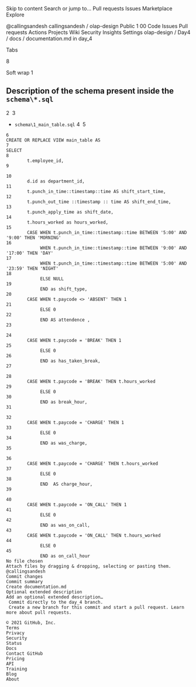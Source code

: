 Skip to content
Search or jump to…
Pull requests
Issues
Marketplace
Explore
 
@callingsandesh 
callingsandesh
/
olap-design
Public
1
00
Code
Issues
Pull requests
Actions
Projects
Wiki
Security
Insights
Settings
olap-design
/
Day4
/
docs
/
documentation.md
in
day_4
 

Tabs

8

Soft wrap
1
## Description of the schema present inside the `schema\*.sql`
2
​
3
* `schema\1_main_table.sql`
4
​
5
```
6
CREATE OR REPLACE VIEW main_table AS
7
SELECT
8
        t.employee_id,
9
        
10
        d.id as department_id,
11
        t.punch_in_time::timestamp::time AS shift_start_time,
12
        t.punch_out_time ::timestamp :: time AS shift_end_time,
13
        t.punch_apply_time as shift_date,
14
        t.hours_worked as hours_worked,
15
        CASE WHEN t.punch_in_time::timestamp::time BETWEEN '5:00' AND '9:00' THEN 'MORNING'
16
             WHEN t.punch_in_time::timestamp::time BETWEEN '9:00' AND '17:00' THEN 'DAY'
17
             WHEN t.punch_in_time::timestamp::time BETWEEN '5:00' AND  '23:59' THEN 'NIGHT'
18
             ELSE NULL
19
             END as shift_type,
20
        CASE WHEN t.paycode <> 'ABSENT' THEN 1
21
             ELSE 0
22
             END AS attendence ,
23
        
24
        CASE WHEN t.paycode = 'BREAK' THEN 1
25
             ELSE 0
26
             END as has_taken_break,
27
​
28
        CASE WHEN t.paycode = 'BREAK' THEN t.hours_worked
29
             ELSE 0
30
             END as break_hour,
31
        
32
        CASE WHEN t.paycode = 'CHARGE' THEN 1
33
             ELSE 0
34
             END as was_charge,
35
        
36
        CASE WHEN t.paycode = 'CHARGE' THEN t.hours_worked
37
             ELSE 0
38
             END  AS charge_hour,
39
        
40
        CASE WHEN t.paycode = 'ON_CALL' THEN 1
41
             ELSE 0
42
             END as was_on_call,
43
        CASE WHEN t.paycode = 'ON_CALL' THEN t.hours_worked
44
             ELSE 0
45
             END as on_call_hour
No file chosen
Attach files by dragging & dropping, selecting or pasting them.
@callingsandesh
Commit changes
Commit summary
Create documentation.md
Optional extended description
Add an optional extended description…
 Commit directly to the day_4 branch.
 Create a new branch for this commit and start a pull request. Learn more about pull requests.
 
© 2021 GitHub, Inc.
Terms
Privacy
Security
Status
Docs
Contact GitHub
Pricing
API
Training
Blog
About

